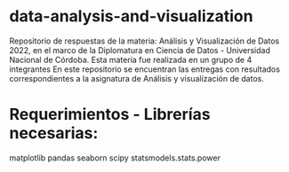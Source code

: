 # data-analysis-and-visualization
Repositorio de respuestas de la materia: Análisis y Visualización de Datos 2022, en el marco de la Diplomatura en Ciencia de Datos - Universidad Nacional de Córdoba.
Esta materia fue realizada en un grupo de 4 integrantes
En este repositorio se encuentran las entregas con resultados correspondientes a la asignatura de Análisis y visualización de datos.
# Requerimientos - Librerías necesarias:
 matplotlib
 pandas
 seaborn
 scipy
 statsmodels.stats.power
